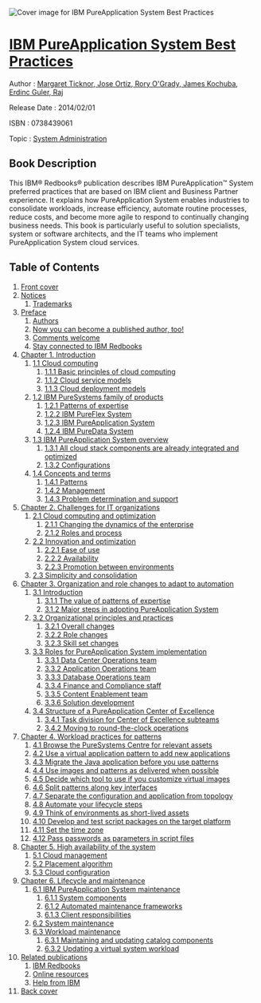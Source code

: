 ![Cover image for IBM PureApplication System Best Practices](https://imgdetail.ebookreading.net/cover/cover/system_admin/EB0738439061.jpg)

[IBM PureApplication System Best Practices](https://ebookreading.net/view/book/IBM+PureApplication+System+Best+Practices-EB0738439061_1.html "IBM PureApplication System Best Practices")
====================================================================================================================

Author : [Margaret Ticknor](https://ebookreading.net/search/author/Margaret+Ticknor),[ Jose Ortiz](https://ebookreading.net/search/author/+Jose+Ortiz),[ Rory O&#39;Grady](https://ebookreading.net/search/author/+Rory+O%26%2339%3BGrady),[ James Kochuba](https://ebookreading.net/search/author/+James+Kochuba),[ Erdinc Guler](https://ebookreading.net/search/author/+Erdinc+Guler),[ Raj](https://ebookreading.net/search/author/+Raj)

Release Date : 2014/02/01

ISBN : 0738439061

Topic : [System Administration](https://ebookreading.net/search/category/system-administration)

Book Description
-----------------

This IBM® Redbooks® publication describes IBM PureApplication™ System preferred practices that are based on IBM client and Business Partner experience. It explains how PureApplication System enables industries to consolidate workloads, increase efficiency, automate routine processes, reduce costs, and become more agile to respond to continually changing business needs.
This book is particularly useful to solution specialists, system or software architects, and the IT teams who implement PureApplication System cloud services.
              
Table of Contents
-----------------

1. [Front cover](https://ebookreading.net/view/book/IBM+PureApplication+System+Best+Practices-EB0738439061_1.html)
1. [Notices](https://ebookreading.net/view/book/IBM+PureApplication+System+Best+Practices-EB0738439061_3.html)
    1. [Trademarks](https://ebookreading.net/view/book/IBM+PureApplication+System+Best+Practices-EB0738439061_3.html#ww459879)
1. [Preface](https://ebookreading.net/view/book/IBM+PureApplication+System+Best+Practices-EB0738439061_4.html)
    1. [Authors](https://ebookreading.net/view/book/IBM+PureApplication+System+Best+Practices-EB0738439061_4.html#ww785816)
    1. [Now you can become a published author, too!](https://ebookreading.net/view/book/IBM+PureApplication+System+Best+Practices-EB0738439061_4.html#ww782335)
    1. [Comments welcome](https://ebookreading.net/view/book/IBM+PureApplication+System+Best+Practices-EB0738439061_4.html#ww775129)
    1. [Stay connected to IBM Redbooks](https://ebookreading.net/view/book/IBM+PureApplication+System+Best+Practices-EB0738439061_4.html#ww782351)
1. [Chapter 1. Introduction](https://ebookreading.net/view/book/IBM+PureApplication+System+Best+Practices-EB0738439061_5.html)
    1. [1.1 Cloud computing](https://ebookreading.net/view/book/IBM+PureApplication+System+Best+Practices-EB0738439061_5.html#ww519537)
        1. [1.1.1 Basic principles of cloud computing](https://ebookreading.net/view/book/IBM+PureApplication+System+Best+Practices-EB0738439061_5.html#ww529667)
        1. [1.1.2 Cloud service models](https://ebookreading.net/view/book/IBM+PureApplication+System+Best+Practices-EB0738439061_5.html#ww462089)
        1. [1.1.3 Cloud deployment models](https://ebookreading.net/view/book/IBM+PureApplication+System+Best+Practices-EB0738439061_5.html#ww462258)
    1. [1.2 IBM PureSystems family of products](https://ebookreading.net/view/book/IBM+PureApplication+System+Best+Practices-EB0738439061_5.html#ww509098)
        1. [1.2.1 Patterns of expertise](https://ebookreading.net/view/book/IBM+PureApplication+System+Best+Practices-EB0738439061_5.html#ww461158)
        1. [1.2.2 IBM PureFlex System](https://ebookreading.net/view/book/IBM+PureApplication+System+Best+Practices-EB0738439061_5.html#ww464137)
        1. [1.2.3 IBM PureApplication System](https://ebookreading.net/view/book/IBM+PureApplication+System+Best+Practices-EB0738439061_5.html#ww464212)
        1. [1.2.4 IBM PureData System](https://ebookreading.net/view/book/IBM+PureApplication+System+Best+Practices-EB0738439061_5.html#ww460934)
    1. [1.3 IBM PureApplication System overview](https://ebookreading.net/view/book/IBM+PureApplication+System+Best+Practices-EB0738439061_5.html#ww460965)
        1. [1.3.1 All cloud stack components are already integrated and optimized](https://ebookreading.net/view/book/IBM+PureApplication+System+Best+Practices-EB0738439061_5.html#ww531845)
        1. [1.3.2 Configurations](https://ebookreading.net/view/book/IBM+PureApplication+System+Best+Practices-EB0738439061_5.html#ww517620)
    1. [1.4 Concepts and terms](https://ebookreading.net/view/book/IBM+PureApplication+System+Best+Practices-EB0738439061_5.html#ww470988)
        1. [1.4.1 Patterns](https://ebookreading.net/view/book/IBM+PureApplication+System+Best+Practices-EB0738439061_5.html#ww530918)
        1. [1.4.2 Management](https://ebookreading.net/view/book/IBM+PureApplication+System+Best+Practices-EB0738439061_5.html#ww461058)
        1. [1.4.3 Problem determination and support](https://ebookreading.net/view/book/IBM+PureApplication+System+Best+Practices-EB0738439061_5.html#ww461120)
1. [Chapter 2. Challenges for IT organizations](https://ebookreading.net/view/book/IBM+PureApplication+System+Best+Practices-EB0738439061_6.html)
    1. [2.1 Cloud computing and optimization](https://ebookreading.net/view/book/IBM+PureApplication+System+Best+Practices-EB0738439061_6.html#ww483995)
        1. [2.1.1 Changing the dynamics of the enterprise](https://ebookreading.net/view/book/IBM+PureApplication+System+Best+Practices-EB0738439061_6.html#ww484012)
        1. [2.1.2 Roles and process](https://ebookreading.net/view/book/IBM+PureApplication+System+Best+Practices-EB0738439061_6.html#ww487516)
    1. [2.2 Innovation and optimization](https://ebookreading.net/view/book/IBM+PureApplication+System+Best+Practices-EB0738439061_6.html#ww487632)
        1. [2.2.1 Ease of use](https://ebookreading.net/view/book/IBM+PureApplication+System+Best+Practices-EB0738439061_6.html#ww484250)
        1. [2.2.2 Availability](https://ebookreading.net/view/book/IBM+PureApplication+System+Best+Practices-EB0738439061_6.html#ww484319)
        1. [2.2.3 Promotion between environments](https://ebookreading.net/view/book/IBM+PureApplication+System+Best+Practices-EB0738439061_6.html#ww484357)
    1. [2.3 Simplicity and consolidation](https://ebookreading.net/view/book/IBM+PureApplication+System+Best+Practices-EB0738439061_6.html#ww484290)
1. [Chapter 3. Organization and role changes to adapt to automation](https://ebookreading.net/view/book/IBM+PureApplication+System+Best+Practices-EB0738439061_7.html)
    1. [3.1 Introduction](https://ebookreading.net/view/book/IBM+PureApplication+System+Best+Practices-EB0738439061_7.html#ww581737)
        1. [3.1.1 The value of patterns of expertise](https://ebookreading.net/view/book/IBM+PureApplication+System+Best+Practices-EB0738439061_7.html#ww581030)
        1. [3.1.2 Major steps in adopting PureApplication System](https://ebookreading.net/view/book/IBM+PureApplication+System+Best+Practices-EB0738439061_7.html#ww581764)
    1. [3.2 Organizational principles and practices](https://ebookreading.net/view/book/IBM+PureApplication+System+Best+Practices-EB0738439061_7.html#ww581988)
        1. [3.2.1 Overall changes](https://ebookreading.net/view/book/IBM+PureApplication+System+Best+Practices-EB0738439061_7.html#ww581990)
        1. [3.2.2 Role changes](https://ebookreading.net/view/book/IBM+PureApplication+System+Best+Practices-EB0738439061_7.html#ww582138)
        1. [3.2.3 Skill set changes](https://ebookreading.net/view/book/IBM+PureApplication+System+Best+Practices-EB0738439061_7.html#ww582263)
    1. [3.3 Roles for PureApplication System implementation](https://ebookreading.net/view/book/IBM+PureApplication+System+Best+Practices-EB0738439061_7.html#ww582369)
        1. [3.3.1 Data Center Operations team](https://ebookreading.net/view/book/IBM+PureApplication+System+Best+Practices-EB0738439061_7.html#ww582395)
        1. [3.3.2 Application Operations team](https://ebookreading.net/view/book/IBM+PureApplication+System+Best+Practices-EB0738439061_7.html#ww582598)
        1. [3.3.3 Database Operations team](https://ebookreading.net/view/book/IBM+PureApplication+System+Best+Practices-EB0738439061_7.html#ww582651)
        1. [3.3.4 Finance and Compliance staff](https://ebookreading.net/view/book/IBM+PureApplication+System+Best+Practices-EB0738439061_7.html#ww585818)
        1. [3.3.5 Content Enablement team](https://ebookreading.net/view/book/IBM+PureApplication+System+Best+Practices-EB0738439061_7.html#ww582803)
        1. [3.3.6 Solution development](https://ebookreading.net/view/book/IBM+PureApplication+System+Best+Practices-EB0738439061_7.html#ww583067)
    1. [3.4 Structure of a PureApplication Center of Excellence](https://ebookreading.net/view/book/IBM+PureApplication+System+Best+Practices-EB0738439061_7.html#ww584128)
        1. [3.4.1 Task division for Center of Excellence subteams](https://ebookreading.net/view/book/IBM+PureApplication+System+Best+Practices-EB0738439061_7.html#ww584158)
        1. [3.4.2 Moving to round-the-clock operations](https://ebookreading.net/view/book/IBM+PureApplication+System+Best+Practices-EB0738439061_7.html#ww584179)
1. [Chapter 4. Workload practices for patterns](https://ebookreading.net/view/book/IBM+PureApplication+System+Best+Practices-EB0738439061_8.html)
    1. [4.1 Browse the PureSystems Centre for relevant assets](https://ebookreading.net/view/book/IBM+PureApplication+System+Best+Practices-EB0738439061_8.html#ww471109)
    1. [4.2 Use a virtual application pattern to add new applications](https://ebookreading.net/view/book/IBM+PureApplication+System+Best+Practices-EB0738439061_8.html#ww471165)
    1. [4.3 Migrate the Java application before you use patterns](https://ebookreading.net/view/book/IBM+PureApplication+System+Best+Practices-EB0738439061_8.html#ww477173)
    1. [4.4 Use images and patterns as delivered when possible](https://ebookreading.net/view/book/IBM+PureApplication+System+Best+Practices-EB0738439061_8.html#ww471446)
    1. [4.5 Decide which tool to use if you customize virtual images](https://ebookreading.net/view/book/IBM+PureApplication+System+Best+Practices-EB0738439061_8.html#ww476477)
    1. [4.6 Split patterns along key interfaces](https://ebookreading.net/view/book/IBM+PureApplication+System+Best+Practices-EB0738439061_8.html#ww471398)
    1. [4.7 Separate the configuration and application from topology](https://ebookreading.net/view/book/IBM+PureApplication+System+Best+Practices-EB0738439061_8.html#ww470943)
    1. [4.8 Automate your lifecycle steps](https://ebookreading.net/view/book/IBM+PureApplication+System+Best+Practices-EB0738439061_8.html#ww471618)
    1. [4.9 Think of environments as short-lived assets](https://ebookreading.net/view/book/IBM+PureApplication+System+Best+Practices-EB0738439061_8.html#ww471981)
    1. [4.10 Develop and test script packages on the target platform](https://ebookreading.net/view/book/IBM+PureApplication+System+Best+Practices-EB0738439061_8.html#ww480470)
    1. [4.11 Set the time zone](https://ebookreading.net/view/book/IBM+PureApplication+System+Best+Practices-EB0738439061_8.html#ww472318)
    1. [4.12 Pass passwords as parameters in script files](https://ebookreading.net/view/book/IBM+PureApplication+System+Best+Practices-EB0738439061_8.html#ww480076)
1. [Chapter 5. High availability of the system](https://ebookreading.net/view/book/IBM+PureApplication+System+Best+Practices-EB0738439061_9.html)
    1. [5.1 Cloud management](https://ebookreading.net/view/book/IBM+PureApplication+System+Best+Practices-EB0738439061_9.html#ww582452)
    1. [5.2 Placement algorithm](https://ebookreading.net/view/book/IBM+PureApplication+System+Best+Practices-EB0738439061_9.html#ww582466)
    1. [5.3 Cloud configuration](https://ebookreading.net/view/book/IBM+PureApplication+System+Best+Practices-EB0738439061_9.html#ww585827)
1. [Chapter 6. Lifecycle and maintenance](https://ebookreading.net/view/book/IBM+PureApplication+System+Best+Practices-EB0738439061_10.html)
    1. [6.1 IBM PureApplication System maintenance](https://ebookreading.net/view/book/IBM+PureApplication+System+Best+Practices-EB0738439061_10.html#ww584175)
        1. [6.1.1 System components](https://ebookreading.net/view/book/IBM+PureApplication+System+Best+Practices-EB0738439061_10.html#ww584346)
        1. [6.1.2 Automated maintenance frameworks](https://ebookreading.net/view/book/IBM+PureApplication+System+Best+Practices-EB0738439061_10.html#ww584491)
        1. [6.1.3 Client responsibilities](https://ebookreading.net/view/book/IBM+PureApplication+System+Best+Practices-EB0738439061_10.html#ww583376)
    1. [6.2 System maintenance](https://ebookreading.net/view/book/IBM+PureApplication+System+Best+Practices-EB0738439061_10.html#ww581214)
    1. [6.3 Workload maintenance](https://ebookreading.net/view/book/IBM+PureApplication+System+Best+Practices-EB0738439061_10.html#ww581221)
        1. [6.3.1 Maintaining and updating catalog components](https://ebookreading.net/view/book/IBM+PureApplication+System+Best+Practices-EB0738439061_10.html#ww581792)
        1. [6.3.2 Updating a virtual system workload](https://ebookreading.net/view/book/IBM+PureApplication+System+Best+Practices-EB0738439061_10.html#ww581869)
1. [Related publications](https://ebookreading.net/view/book/IBM+PureApplication+System+Best+Practices-EB0738439061_11.html)
    1. [IBM Redbooks](https://ebookreading.net/view/book/IBM+PureApplication+System+Best+Practices-EB0738439061_11.html#ww454350)
    1. [Online resources](https://ebookreading.net/view/book/IBM+PureApplication+System+Best+Practices-EB0738439061_11.html#ww455988)
    1. [Help from IBM](https://ebookreading.net/view/book/IBM+PureApplication+System+Best+Practices-EB0738439061_11.html#ww456261)
1. [Back cover](https://ebookreading.net/view/book/IBM+PureApplication+System+Best+Practices-EB0738439061_13.html#ww465861)

